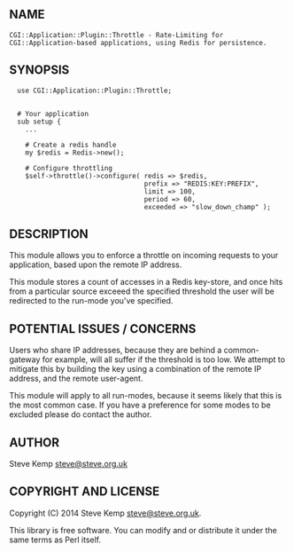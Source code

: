 NAME
----

    CGI::Application::Plugin::Throttle - Rate-Limiting for CGI::Application-based applications, using Redis for persistence.

SYNOPSIS
--------

      use CGI::Application::Plugin::Throttle;


      # Your application
      sub setup {
        ...

        # Create a redis handle
        my $redis = Redis->new();

        # Configure throttling
        $self->throttle()->configure( redis => $redis,
                                      prefix => "REDIS:KEY:PREFIX",
                                      limit => 100,
                                      period => 60,
                                      exceeded => "slow_down_champ" );

DESCRIPTION
-----------

This module allows you to enforce a throttle on incoming requests to
your application, based upon the remote IP address.

This module stores a count of accesses in a Redis key-store, and once
hits from a particular source exceeed the specified threshold the user
will be redirected to the run-mode you've specified.

POTENTIAL ISSUES / CONCERNS
---------------------------
Users who share IP addresses, because they are behind a common-gateway
for example, will all suffer if the threshold is too low. We attempt to
mitigate this by building the key using a combination of the remote IP
address, and the remote user-agent.

This module will apply to all run-modes, because it seems likely that
this is the most common case. If you have a preference for some modes to
be excluded please do contact the author.

AUTHOR
------

Steve Kemp <steve@steve.org.uk>

COPYRIGHT AND LICENSE
---------------------
Copyright (C) 2014 Steve Kemp <steve@steve.org.uk>.

This library is free software. You can modify and or distribute it under
the same terms as Perl itself.

